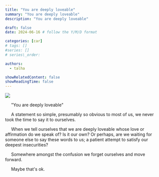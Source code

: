 ```yaml
---
title: "You are deeply loveable"
summary: "You are deeply loveable"
description: "You are deeply loveable"

draft: false
date: 2024-06-16 # follow the Y/M/D format 

categories: [car]
# tags: []
#series: []
# series\_order: 

authors:
  - talha

showRelatedContent: false
showReadingTime: false
---
```


![](background.jpg)

&nbsp;&nbsp;&nbsp;&nbsp; "You are deeply loveable"

&nbsp;&nbsp;&nbsp;&nbsp; A statement so simple, presumably so obvious to most of us, we never took the time to say it to ourselves. 

&nbsp;&nbsp;&nbsp;&nbsp; When we tell ourselves that we are deeply loveable whose love or affirmation do we speak of? Is it our own? Or perhaps, are we waiting for someone else to say these words to us; a patient attempt to satisfy our deepest insecurities?

&nbsp;&nbsp;&nbsp;&nbsp; Somewhere amongst the confusion we forget ourselves and move forward.

&nbsp;&nbsp;&nbsp;&nbsp; Maybe that's ok.

